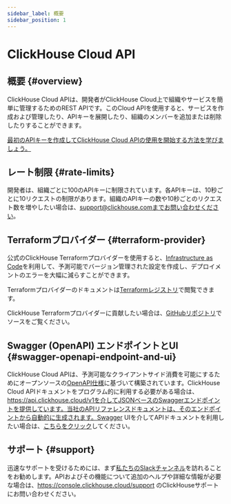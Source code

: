 ```yaml
---
sidebar_label: 概要
sidebar_position: 1
---
```



# ClickHouse Cloud API

## 概要 {#overview}

ClickHouse Cloud APIは、開発者がClickHouse Cloud上で組織やサービスを簡単に管理するためのREST APIです。このCloud APIを使用すると、サービスを作成および管理したり、APIキーを展開したり、組織のメンバーを追加または削除したりすることができます。

[最初のAPIキーを作成してClickHouse Cloud APIの使用を開始する方法を学びましょう。](/cloud/manage/openapi.md)

## レート制限 {#rate-limits}

開発者は、組織ごとに100のAPIキーに制限されています。各APIキーは、10秒ごとに10リクエストの制限があります。組織のAPIキーの数や10秒ごとのリクエスト数を増やしたい場合は、support@clickhouse.comまでお問い合わせください。

## Terraformプロバイダー {#terraform-provider}

公式のClickHouse Terraformプロバイダーを使用すると、[Infrastructure as Code](https://www.redhat.com/en/topics/automation/what-is-infrastructure-as-code-iac)を利用して、予測可能でバージョン管理された設定を作成し、デプロイメントのエラーを大幅に減らすことができます。

Terraformプロバイダーのドキュメントは[Terraformレジストリ](https://registry.terraform.io/providers/ClickHouse/clickhouse/latest/docs)で閲覧できます。

ClickHouse Terraformプロバイダーに貢献したい場合は、[GitHubリポジトリ](https://github.com/ClickHouse/terraform-provider-clickhouse)でソースをご覧ください。

## Swagger (OpenAPI) エンドポイントとUI {#swagger-openapi-endpoint-and-ui}

ClickHouse Cloud APIは、予測可能なクライアントサイド消費を可能にするためにオープンソースの[OpenAPI仕様](https://www.openapis.org/)に基づいて構築されています。ClickHouse Cloud APIドキュメントをプログラム的に利用する必要がある場合は、https://api.clickhouse.cloud/v1を介してJSONベースのSwaggerエンドポイントを提供しています。当社のAPIリファレンスドキュメントは、そのエンドポイントから自動的に生成されます。Swagger UIを介してAPIドキュメントを利用したい場合は、[こちらをクリック](https://clickhouse.com/docs/cloud/manage/api/swagger)してください。

## サポート {#support}

迅速なサポートを受けるためには、まず[私たちのSlackチャンネル](https://clickhouse.com/slack)を訪れることをお勧めします。APIおよびその機能について追加のヘルプや詳細な情報が必要な場合は、https://console.clickhouse.cloud/support のClickHouseサポートにお問い合わせください。
